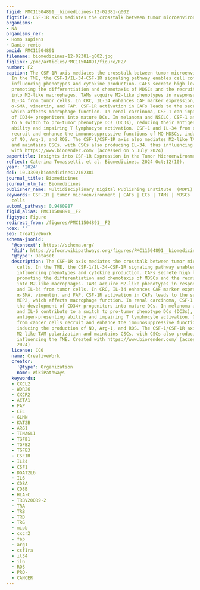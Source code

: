 ```yaml
---
figid: PMC11504891__biomedicines-12-02381-g002
figtitle: CSF-1R axis mediates the crosstalk between tumor microenvironment cells
organisms:
- NA
organisms_ner:
- Homo sapiens
- Danio rerio
pmcid: PMC11504891
filename: biomedicines-12-02381-g002.jpg
figlink: /pmc/articles/PMC11504891/figure/F2/
number: F2
caption: The CSF-1R axis mediates the crosstalk between tumor microenvironment cells.
  In the TME, the CSF-1/IL-34-CSF-1R signaling pathway enables cell communication,
  influencing phenotypes and cytokine production. CAFs secrete high levels of CSF-1,
  promoting the differentiation and chemotaxis of MDSCs and the recruitment of monocytes
  into M2-like macrophages. TAMs acquire M2-like phenotypes in response to CSF-1 and
  IL-34 from tumor cells. In CRC, IL-34 enhances CAF marker expression, particularly
  α-SMA, vimentin, and FAP. CSF-1R activation in CAFs leads to the secretion of MIP2,
  which affects macrophage function. In renal carcinoma, CSF-1 can impair the development
  of CD34+ progenitors into mature DCs. In melanoma and NSCLC, CSF-1 and IL-6 contribute
  to a switch to pro-tumor phenotype DCs (DC3s), reducing their antigen-presenting
  ability and impairing T lymphocyte activation. CSF-1 and IL-34 from cancer cells
  recruit and enhance the immunosuppressive functions of MO-MDSCs, inducing the production
  of NO, Arg-1, and ROS. The CSF-1/CSF-1R axis also mediates M2-like TAM polarization
  and maintains CSCs, with CSCs also producing IL-34, thus influencing the TME. Created
  with https://www.biorender.com/ (accessed on 5 July 2024)
papertitle: Insights into CSF-1R Expression in the Tumor Microenvironment
reftext: Caterina Tomassetti, et al. Biomedicines. 2024 Oct;12(10).
year: '2024'
doi: 10.3390/biomedicines12102381
journal_title: Biomedicines
journal_nlm_ta: Biomedicines
publisher_name: Multidisciplinary Digital Publishing Institute  (MDPI)
keywords: CSF-1R | tumor microenvironment | CAFs | ECs | TAMs | MDSCs | cancer stem
  cells
automl_pathway: 0.9460987
figid_alias: PMC11504891__F2
figtype: Figure
redirect_from: /figures/PMC11504891__F2
ndex: ''
seo: CreativeWork
schema-jsonld:
  '@context': https://schema.org/
  '@id': https://pfocr.wikipathways.org/figures/PMC11504891__biomedicines-12-02381-g002.html
  '@type': Dataset
  description: The CSF-1R axis mediates the crosstalk between tumor microenvironment
    cells. In the TME, the CSF-1/IL-34-CSF-1R signaling pathway enables cell communication,
    influencing phenotypes and cytokine production. CAFs secrete high levels of CSF-1,
    promoting the differentiation and chemotaxis of MDSCs and the recruitment of monocytes
    into M2-like macrophages. TAMs acquire M2-like phenotypes in response to CSF-1
    and IL-34 from tumor cells. In CRC, IL-34 enhances CAF marker expression, particularly
    α-SMA, vimentin, and FAP. CSF-1R activation in CAFs leads to the secretion of
    MIP2, which affects macrophage function. In renal carcinoma, CSF-1 can impair
    the development of CD34+ progenitors into mature DCs. In melanoma and NSCLC, CSF-1
    and IL-6 contribute to a switch to pro-tumor phenotype DCs (DC3s), reducing their
    antigen-presenting ability and impairing T lymphocyte activation. CSF-1 and IL-34
    from cancer cells recruit and enhance the immunosuppressive functions of MO-MDSCs,
    inducing the production of NO, Arg-1, and ROS. The CSF-1/CSF-1R axis also mediates
    M2-like TAM polarization and maintains CSCs, with CSCs also producing IL-34, thus
    influencing the TME. Created with https://www.biorender.com/ (accessed on 5 July
    2024)
  license: CC0
  name: CreativeWork
  creator:
    '@type': Organization
    name: WikiPathways
  keywords:
  - CXCL2
  - WDR26
  - CXCR2
  - ACTA1
  - FAP
  - CEL
  - GLMN
  - KAT2B
  - ARG1
  - TINAGL1
  - TGFB1
  - TGFB2
  - TGFB3
  - CSF1R
  - IL34
  - CSF1
  - DGAT2L6
  - IL6
  - CD8A
  - CD8B
  - HLA-C
  - TRBV20OR9-2
  - TRA
  - TRB
  - TRD
  - TRG
  - mipb
  - cxcr2
  - fap
  - arg1
  - csf1ra
  - il34
  - il6
  - ROS
  - PRO-
  - CANCER
---
```

